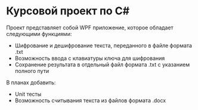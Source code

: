 # Курсовой проект по C#  
Проект представляет собой WPF приложение, которое обладает следующими функциями:  
* Шифрование и дешифрование текста, переданного в файле формата .txt  
* Возможность ввода с клавиатуры ключа для шифрования  
* Сохранение результата в отдельный файл формата .txt с указанием полного пути  

В планах добавить:  
* Unit тесты  
* Возможность считывания текста из файлов формата .docx
